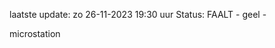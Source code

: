 laatste update: 
zo 26-11-2023 19:30   uur 
Status: FAALT - geel - 
<div class="service Y">microstation</div>